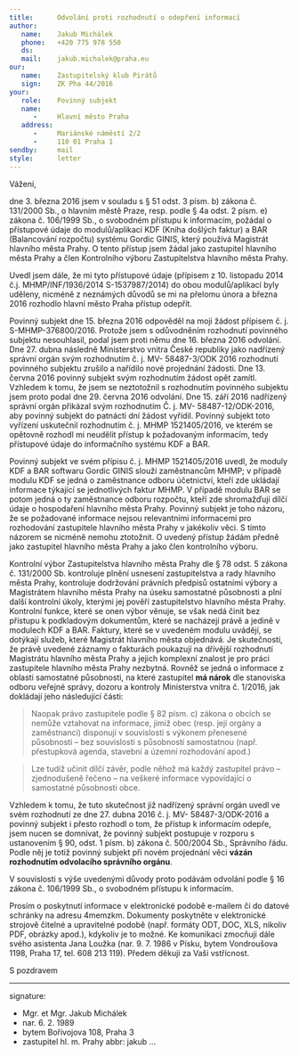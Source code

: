 ```yaml
---
title:      Odvolání proti rozhodnutí o odepření informací
author:
   name:    Jakub Michálek
   phone:   +420 775 978 550
   ds:      
   mail:    jakub.michalek@praha.eu
our:
   name:    Zastupitelský klub Pirátů
   sign:    ZK Pha 44/2016
your:
   role:    Povinný subjekt
   name:    
      -     Hlavní město Praha
   address:
      -     Mariánské náměstí 2/2
      -     110 01 Praha 1
sendby:     mail
style:      letter
---
```


Vážení,

dne 3. března 2016 jsem v souladu s § 51 odst. 3 písm. b) zákona č. 131/2000 Sb., o hlavním městě Praze, resp. podle § 4a odst. 2 písm. e) zákona č. 106/1999 Sb., o svobodném přístupu k informacím, požádal o přístupové údaje do modulů/aplikací KDF (Kniha došlých faktur) a BAR (Balancování rozpočtu) systému Gordic GINIS, který používá Magistrát hlavního města Prahy. O tento přístup jsem žádal jako zastupitel hlavního města Prahy a člen Kontrolního výboru Zastupitelstva hlavního města Prahy.

Uvedl jsem dále, že mi tyto přístupové údaje (přípisem z 10. listopadu 2014 č.j. MHMP/INF/1936/2014 S-1537987/2014) do obou modulů/aplikací byly uděleny, nicméně z neznámých důvodů se mi na přelomu února a března 2016 rozhodlo hlavní město Praha přístup odepřít.

Povinný subjekt dne 15. března 2016 odpověděl na moji žádost přípisem č. j. S-MHMP-376800/2016. Protože jsem s odůvodněním rozhodnutí povinného subjektu nesouhlasil, podal jsem proti němu dne 16. března 2016 odvolání. Dne 27. dubna následně Ministerstvo vnitra České republiky jako nadřízený správní orgán svým rozhodnutím č. j. MV- 58487-3/ODK 2016 rozhodnutí povinného subjektu zrušilo a nařídilo nové projednání žádosti. Dne 13. června 2016 povinný subjekt svým rozhodnutím žádost opět zamítl. Vzhledem k tomu, že jsem se neztotožnil s rozhodnutím povinného subjektu jsem proto podal dne 29. června 2016 odvolání. Dne 15. září 2016 nadřízený správní orgán přikázal svým rozhodnutím Č. j. MV- 58487-12/ODK-2016, aby povinný subjekt do patnácti dní žádost vyřídil. Povinný subjekt toto vyřízení uskutečnil rozhodnutím č. j. MHMP 1521405/2016, ve kterém se opětovně rozhodl mi neudělit přístup k požadovaným informacím, tedy přístupové údaje do informačního systému KDF a BAR. 

Povinný subjekt ve svém přípisu č. j. MHMP 1521405/2016 uvedl, že moduly KDF a BAR softwaru Gordic GINIS slouží zaměstnancům MHMP; v případě modulu KDF se jedná o zaměstnance odboru účetnictví, kteří zde ukládají informace týkající se jednotlivých faktur MHMP. V případě modulu BAR se potom jedná o ty zaměstnance odboru rozpočtu, kteří zde shromažďují dílčí údaje o hospodaření hlavního města Prahy. Povinný subjekt je toho názoru, že se požadované informace nejsou relevantními informacemi pro rozhodování zastupitele hlavního města Prahy v jakékoliv věci. S tímto názorem se nicméně nemohu ztotožnit. O uvedený přístup žádám předně jako zastupitel hlavního města Prahy a jako člen kontrolního výboru. 

Kontrolní výbor Zastupitelstva hlavního města Prahy dle § 78 odst. 5 zákona č. 131/2000 Sb. kontroluje plnění usnesení zastupitelstva a rady hlavního města Prahy, kontroluje dodržování právních předpisů ostatními výbory a Magistrátem hlavního města Prahy na úseku samostatné působnosti a plní další kontrolní úkoly, kterými jej pověří zastupitelstvo hlavního města Prahy. Kontrolní funkce, které se onen výbor věnuje, se však nedá činit bez přístupu k podkladovým dokumentům, které se nacházejí právě a jedině v modulech KDF a BAR. Faktury, které se v uvedeném modulu uvádějí, se dotýkají služeb, které Magistrát hlavního města objednává. Je skutečností, že právě uvedené záznamy o fakturách poukazují na dřívější rozhodnutí Magistrátu hlavního města Prahy a jejich komplexní znalost je pro práci zastupitele hlavního města Prahy nezbytná. Rovněž se jedná o informace z oblasti samostatné působnosti, na které zastupitel **má nárok** dle stanoviska odboru veřejné správy, dozoru a kontroly Ministerstva vnitra č. 1/2016, jak dokládají jeho následující části:

> Naopak právo zastupitele podle § 82 písm. c) zákona o obcích se nemůže vztahovat na informace, jimiž obec (resp. její orgány a zaměstnanci) disponují v souvislosti s výkonem přenesené působnosti – bez souvislosti s působností samostatnou (např. přestupková agenda, stavební a územní rozhodování apod.)

> Lze tudíž učinit dílčí závěr, podle něhož má každý zastupitel právo – zjednodušeně řečeno – na veškeré informace vypovídající o samostatné působnosti obce.

Vzhledem k tomu, že tuto skutečnost již nadřízený správní orgán uvedl ve svém rozhodnutí ze dne 27. dubna 2016 č. j. MV- 58487-3/ODK-2016 a povinný subjekt i přesto rozhodl o tom, že přístup k informacím odepře, jsem nucen se domnívat, že povinný subjekt postupuje v rozporu s ustanovením § 90, odst. 1 písm. b) zákona č. 500/2004 Sb., Správního řádu. Podle něj je totiž povinný subjekt při novém projednání věci **vázán rozhodnutím odvolacího správního orgánu**. 

V souvislosti s výše uvedenými důvody proto podávám odvolání podle § 16 zákona č. 106/1999 Sb., o svobodném přístupu k informacím.

Prosím o poskytnutí informace v elektronické podobě e-mailem či do datové schránky na adresu 4memzkm. Dokumenty poskytněte v elektronické strojově čitelné a upravitelné podobě (např. formáty ODT, DOC, XLS, nikoliv PDF, obrázky apod.), kdykoliv je to možné. Ke komunikaci zmocňuji dále svého asistenta Jana Loužka (nar. 9. 7. 1986 v Písku, bytem Vondroušova 1198, Praha 17, tel. 608 213 119). Předem děkuji za Vaši vstřícnost. 

S pozdravem

---
signature: 
  - Mgr. et Mgr. Jakub Michálek
  - nar. 6. 2. 1989
  - bytem Bořivojova 108, Praha 3
  - zastupitel hl. m. Prahy
abbr:       jakub
...
